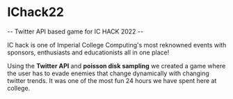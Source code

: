 # IChack22
-- Twitter API based game for IC HACK 2022 --

IC hack is one of Imperial College Computing's most reknowned events with sponsors, enthusiasts and educationists all in one place!

Using the **Twitter API** and **poisson disk sampling** we created a game where the user has to evade enemies that change dynamically with changing twitter trends. It was one of the most fun 24 hours we have spent here at college.
